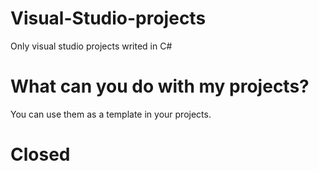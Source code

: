 # Visual-Studio-projects
Only visual studio projects writed in C#

# What can you do with my projects?
You can use them as a template in your projects.

# Closed


